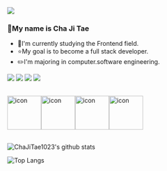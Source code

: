<img src="https://capsule-render.vercel.app/api?type=waving&color=_hexcode&height=300&section=header&text=Cha%20Ji%20Tae&fontSize=90&animation=twinkling&fontColor=008080&fontAlign=50&fontAlignY=40" />

### 👋My name is Cha Ji Tae
- 🔭I'm currently studying the Frontend field.  
- ⭐My goal is to become a full stack developer.  
- ✏️I'm majoring in computer.software engineering. 

<a href="https://www.notion.so/ideal-jitae/574437ec9dd5413db99572d6afda0cd3" target="_blank"><img src="https://img.shields.io/badge/Profile-f9af00?style=for-the-badge&logo=About.me&logoColor=white"/></a>
<a href="https://chajitae1023.github.io/" target="_blank"><img src="https://img.shields.io/badge/GitHubPages-222222?style=for-the-badge&logo=GitHubPages&logoColor=white"/></a>
<a href="https://www.instagram.com/daily_jitae/?hl=ko" target="_blank"><img src="https://img.shields.io/badge/Instagram-E4405F?style=for-the-badge&logo=Instagram&logoColor=white"/></a>
<a href="https://www.facebook.com/profile.php?id=100010915368820" target="_blank"><img src="https://img.shields.io/badge/Facebook-1877F2?style=for-the-badge&logo=Facebook&logoColor=white"/></a>

<br>

<div style="display: flex; align-items: flex-start;"><img src="https://techstack-generator.vercel.app/js-icon.svg" alt="icon" width="78" height="78" /><img src="https://techstack-generator.vercel.app/ts-icon.svg" alt="icon" width="78" height="78" /><img src="https://techstack-generator.vercel.app/react-icon.svg" alt="icon" width="78" height="78" /><img src="https://techstack-generator.vercel.app/github-icon.svg" alt="icon" width="78" height="78" /></div>
  

<br/>  
  
![ChaJiTae1023's github stats](https://github-readme-stats.vercel.app/api?username=ChaJiTae1023&show_icons=true&count_private=true&theme=react)

![Top Langs](https://github-readme-stats.vercel.app/api/top-langs/?username=ChaJiTae1023&layout=compact&theme=react)
